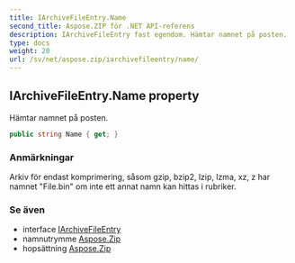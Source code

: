 ```yaml
---
title: IArchiveFileEntry.Name
second_title: Aspose.ZIP för .NET API-referens
description: IArchiveFileEntry fast egendom. Hämtar namnet på posten.
type: docs
weight: 20
url: /sv/net/aspose.zip/iarchivefileentry/name/
---
```

## IArchiveFileEntry.Name property

Hämtar namnet på posten.

```csharp
public string Name { get; }
```

### Anmärkningar

Arkiv för endast komprimering, såsom gzip, bzip2, lzip, lzma, xz, z har namnet "File.bin" om inte ett annat namn kan hittas i rubriker.

### Se även

* interface [IArchiveFileEntry](../)
* namnutrymme [Aspose.Zip](../../iarchivefileentry/)
* hopsättning [Aspose.Zip](../../../)


